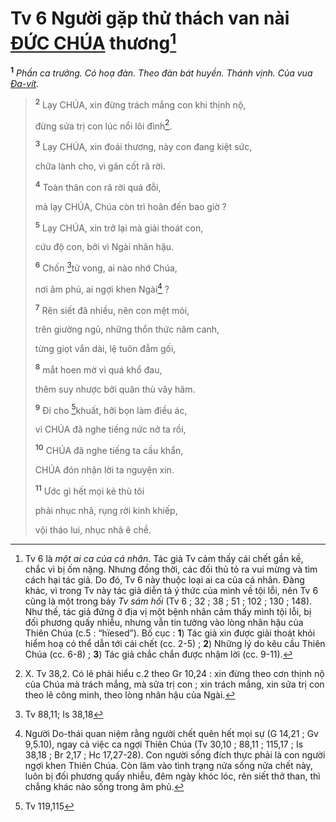 # Tv 6 Người gặp thử thách van nài [ĐỨC CHÚA]() thương[^1-1d9c1f5c-16e5-4112-b868-6e5e4bdf7464]

<sup><b>1</b></sup> _Phần ca trưởng. Có hoạ đàn. Theo đàn bát huyền. Thánh vịnh. Của vua [Đa-vít]()._

> <sup><b>2</b></sup> Lạy CHÚA, xin đừng trách mắng con khi thịnh nộ,
>
> đừng sửa trị con lúc nổi lôi đình[^2-1d9c1f5c-16e5-4112-b868-6e5e4bdf7464].
>
> <sup><b>3</b></sup> Lạy CHÚA, xin đoái thương, này con đang kiệt sức,
>
> chữa lành cho, vì gân cốt rã rời.
>
> <sup><b>4</b></sup> Toàn thân con rã rời quá đỗi,
>
> mà lạy CHÚA, Chúa còn trì hoãn đến bao giờ ?
>
> <sup><b>5</b></sup> Lạy CHÚA, xin trở lại mà giải thoát con,
>
> cứu độ con, bởi vì Ngài nhân hậu.
>
> <sup><b>6</b></sup> Chốn [^1@-1d9c1f5c-16e5-4112-b868-6e5e4bdf7464]tử vong, ai nào nhớ Chúa,
>
> nơi âm phủ, ai ngợi khen Ngài[^3-1d9c1f5c-16e5-4112-b868-6e5e4bdf7464] ?
>
> <sup><b>7</b></sup> Rên siết đã nhiều, nên con mệt mỏi,
>
> trên giường ngủ, những thổn thức năm canh,
>
> từng giọt vắn dài, lệ tuôn đẫm gối,
>
> <sup><b>8</b></sup> mắt hoen mờ vì quá khổ đau,
>
> thêm suy nhược bởi quân thù vây hãm.
>
> <sup><b>9</b></sup> Đi cho [^2@-1d9c1f5c-16e5-4112-b868-6e5e4bdf7464]khuất, hỡi bọn làm điều ác,
>
> vì CHÚA đã nghe tiếng nức nở ta rồi,
>
> <sup><b>10</b></sup> CHÚA đã nghe tiếng ta cầu khẩn,
>
> CHÚA đón nhận lời ta nguyện xin.
>
> <sup><b>11</b></sup> Ước gì hết mọi kẻ thù tôi
>
> phải nhục nhã, rụng rời kinh khiếp,
>
> vội tháo lui, nhục nhã ê chề.

[^1-1d9c1f5c-16e5-4112-b868-6e5e4bdf7464]: Tv 6 là _một ai ca của cá nhân_. Tác giả Tv cảm thấy cái chết gần kề, chắc vì bị ốm nặng. Nhưng đồng thời, các đối thủ tỏ ra vui mừng và tìm cách hại tác giả. Do đó, Tv 6 này thuộc loại ai ca của cá nhân. Đàng khác, vì trong Tv này tác giả diễn tả ý thức của mình về tội lỗi, nên Tv 6 cũng là một trong bảy _Tv sám hối_ (Tv 6 ; 32 ; 38 ; 51 ; 102 ; 130 ; 148). Như thế, tác giả đứng ở địa vị một bệnh nhân cảm thấy mình tội lỗi, bị đối phương quấy nhiễu, nhưng vẫn tin tưởng vào lòng nhân hậu của Thiên Chúa (c.5 : “hïesed”). Bố cục : **1**) Tác giả xin được giải thoát khỏi hiểm hoạ có thể dẫn tới cái chết (cc. 2-5) ; **2**) Những lý do kêu cầu Thiên Chúa (cc. 6-8) ; **3**) Tác giả chắc chắn được nhậm lời (cc. 9-11).

[^2-1d9c1f5c-16e5-4112-b868-6e5e4bdf7464]: X. Tv 38,2. Có lẽ phải hiểu c.2 theo Gr 10,24 : xin đừng theo cơn thịnh nộ của Chúa mà trách mắng, mà sửa trị con ; xin trách mắng, xin sửa trị con theo lẽ công minh, theo lòng nhân hậu của Ngài.

[^3-1d9c1f5c-16e5-4112-b868-6e5e4bdf7464]: Người Do-thái quan niệm rằng người chết quên hết mọi sự (G 14,21 ; Gv 9,5.10), ngay cả việc ca ngợi Thiên Chúa (Tv 30,10 ; 88,11 ; 115,17 ; Is 38,18 ; Br 2,17 ; Hc 17,27-28). Con người sống đích thực phải là con người ngợi khen Thiên Chúa. Còn lâm vào tình trạng nửa sống nửa chết này, luôn bị đối phương quấy nhiễu, đêm ngày khóc lóc, rên siết thở than, thì chẳng khác nào sống trong âm phủ.

[^1@-1d9c1f5c-16e5-4112-b868-6e5e4bdf7464]: Tv 88,11; Is 38,18

[^2@-1d9c1f5c-16e5-4112-b868-6e5e4bdf7464]: Tv 119,115
